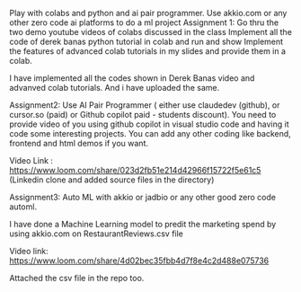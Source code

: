 Play with colabs and python and ai pair programmer. Use akkio.com or any other zero code ai platforms to do a ml project
Assignment 1: Go thru the two demo youtube videos of colabs discussed in the class Implement all the code of derek banas python tutorial in colab and run and show Implement the features of advanced colab tutorials in my slides and provide them in a colab.

I have implemented all the codes shown in Derek Banas video and advanved colab tutorials. And i have uploaded the same.

Assignment2: Use AI Pair Programmer ( either use claudedev (github), or cursor.so (paid) or Github copilot paid - students discount). You need to provide video of you using github copilot in visual studio code and having it code some interesting projects. You can add any other coding like backend, frontend and html demos if you want.

Video Link : https://www.loom.com/share/023d2fb51e214d42966f15722f5e61c5 
(Linkedin clone and added source files in the directory)

Assignment3: Auto ML with akkio or jadbio or any other good zero code automl.

I have done a Machine Learning model to predit the marketing spend by using akkio.com on RestaurantReviews.csv file 

Video link: https://www.loom.com/share/4d02bec35fbb4d7f8e4c2d488e075736

Attached the csv file in the repo too.
